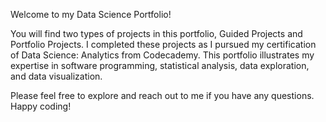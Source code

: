 Welcome to my Data Science Portfolio!

You will find two types of projects in this portfolio, Guided Projects and Portfolio Projects. I completed these projects as I pursued my certification of Data Science: Analytics from Codecademy. This portfolio illustrates my expertise in software programming, statistical analysis, data exploration, and data visualization.

Please feel free to explore and reach out to me if you have any questions. Happy coding!
